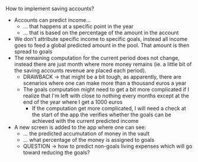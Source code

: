 How to implement saving accounts?
- Accounts can predict income...
    - ... that happens at a specific point in the year
    - ... that is based on the percentage of the amount in the account
- We don't attribute specific income to specific goals, instead all
  income goes to feed a global predicted amount in the pool. That
  amount is then spread to goals
- The remaining computation for the current period does not change,
  instead there are just month where more money remains (ie. a little bit
  of the saving accounts revenue are placed each period).
  - DRAWBACK -> that might be a bit tough, as apparently, there are
    scenarios where one can make more than a thousand euros a year
  - The goals computation might need to get a bit more complicated if I
    realize that I'm left with close to nothing every months except at
    the end of the year where I get a 1000 euros
    - If the computation get more complicated, I will need a check at
      the start of the app the verifies whether the goals can be
      achieved with the current predicted income
- A new screen is added to the app where one can see:
  - ... the predicted accumutation of money in the vault
  - ... what percentage of the money is assigned to goals
  - QUESTION -> how to predict non-goals living expenses which will go
    toward reducing the goals?
